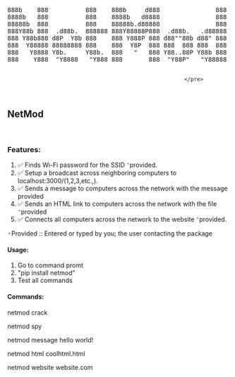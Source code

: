 <div class="flex-shrink-0 flex flex-col relative items-end">
<div class="pt-0">
<div class="gizmo-bot-avatar flex h-8 w-8 items-center justify-center overflow-hidden rounded-full">
<pre id="taag_output_text" class="fig" contenteditable="true">888b    888          888    888b     d888               888 
8888b   888          888    8888b   d8888               888 
88888b  888          888    88888b.d88888               888 
888Y88b 888  .d88b.  888888 888Y88888P888  .d88b.   .d88888 
888 Y88b888 d8P  Y8b 888    888 Y888P 888 d88""88b d88" 888 
888  Y88888 88888888 888    888  Y8P  888 888  888 888  888 
888   Y8888 Y8b.     Y88b.  888   "   888 Y88..88P Y88b 888 
888    Y888  "Y8888   "Y888 888       888  "Y88P"   "Y88888 
                                                            
                                                            
                                                            </pre>
</div>
</div>
</div>
<div class="group/conversation-turn relative flex w-full min-w-0 flex-col agent-turn">
<div class="flex-col gap-1 md:gap-3">
<div class="flex max-w-full flex-col flex-grow">
<div class="min-h-8 text-message flex w-full flex-col items-end gap-2 whitespace-normal break-words text-start [.text-message+&amp;]:mt-5" dir="auto" data-message-author-role="assistant" data-message-id="c8c1ce79-79aa-4028-a8d2-849ef949d1ce" data-message-model-slug="gpt-4o">
<div class="flex w-full flex-col gap-1 empty:hidden first:pt-[3px]">
<div class="markdown prose w-full break-words dark:prose-invert dark">
<h2>NetMod</h2>
<br />
<h3>Features:</h3>
<ol>
<li>✅ Finds Wi-Fi password for the SSID <span style="color: #999999;">*</span>provided.</li>
<li>✅ Setup a broadcast across neighboring computers to localhost:3000/(1,2,3,etc.,).</li>
<li>✅ Sends a message to computers across the network with the message provided</li>
<li>✅ Sends an HTML link to computers across the network with the file <span style="color: #999999;">*</span>provided</li>
<li>✅ Connects all computers across the network to the website <span style="color: #999999;">*</span>provided.</li>
</ol>
<p><span style="color: #999999;">*</span>Provided&nbsp;:: Entered or typed by you; the user contacting the package</p>
<h4><strong>Usage</strong>:</h4>
<ol>
<li>Go to command promt</li>
<li>"pip install netmod"</li>
<li>Test all commands</li>
</ol>
<h4>Commands:</h4>
<p>netmod crack</p>
<p>netmod spy</p>
<p>netmod message hello world!</p>
<p>netmod html coolhtml.html</p>
<p>netmod website website.com</p>
</div>
</div>
</div>
</div>
</div>
</div>